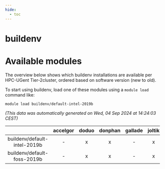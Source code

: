 ```yaml
---
hide:
  - toc
---
```


buildenv
========

# Available modules


The overview below shows which buildenv installations are available per HPC-UGent Tier-2cluster, ordered based on software version (new to old).

To start using buildenv, load one of these modules using a `module load` command like:

```shell
module load buildenv/default-intel-2019b
```

*(This data was automatically generated on Wed, 04 Sep 2024 at 14:24:03 CEST)*  

| |accelgor|doduo|donphan|gallade|joltik|shinx|skitty|
| :---: | :---: | :---: | :---: | :---: | :---: | :---: | :---: |
|buildenv/default-intel-2019b|-|x|x|-|x|-|x|
|buildenv/default-foss-2019b|-|x|x|-|x|-|x|

